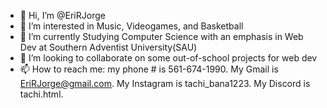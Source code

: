 - 👋 Hi, I’m @EriRJorge
- 👀 I’m interested in Music, Videogames, and Basketball
- 🌱 I’m currently Studying Computer Science with an emphasis in Web Dev at Southern Adventist University(SAU)
- 💞️ I’m looking to collaborate on some out-of-school projects for web dev
- 📫 How to reach me: my phone # is 561-674-1990. My Gmail is EriRJorge@gmail.com. My Instagram is tachi_bana1223. My Discord is tachi.html.

<!---
EriRJorge/EriRJorge is a ✨ special ✨ repository because its `README.md` (this file) appears on your GitHub profile.
You can click the Preview link to take a look at your changes.
--->
